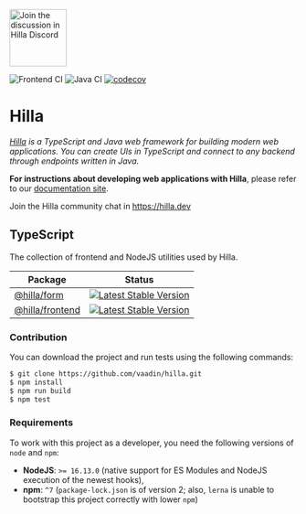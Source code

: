 <a target="_blank" href="https://hilla.dev"><img src="https://discord.com/assets/e4923594e694a21542a489471ecffa50.svg" width="100" alt="Join the discussion in Hilla Discord"></img></a>

![Frontend CI](https://github.com/vaadin/hilla/actions/workflows/ts.yml/badge.svg)
![Java CI](https://github.com/vaadin/hilla/actions/workflows/java.yml/badge.svg)
[![codecov](https://codecov.io/gh/vaadin/hilla/branch/main/graph/badge.svg?token=PQMTMS8ECC)](https://codecov.io/gh/vaadin/hilla)

Hilla
======
*[Hilla](https://hilla.dev) is a TypeScript and Java web framework for building modern web applications. You can create UIs in TypeScript and connect to any backend through endpoints written in Java.*

**For instructions about developing web applications with Hilla**, please refer to our [documentation site](https://vaadin.com/docs/latest/fusion/overview).

Join the Hilla community chat in https://hilla.dev

## TypeScript

The collection of frontend and NodeJS utilities used by Hilla.

| Package                 | Status |
|-------------------------|--------|
| [@hilla/form](./packages/ts/form) | [![Latest Stable Version](https://img.shields.io/npm/v/@hilla/form.svg)](https://www.npmjs.com/package/@hilla/form) |
| [@hilla/frontend](./packages/ts/hilla-frontend) | [![Latest Stable Version](https://img.shields.io/npm/v/@hilla/frontend.svg)](https://www.npmjs.com/package/@hilla/frontend) |

### Contribution

You can download the project and run tests using the following commands:
```bash
$ git clone https://github.com/vaadin/hilla.git
$ npm install
$ npm run build
$ npm test
```

### Requirements

To work with this project as a developer, you need the following versions of `node` and `npm`:

- **NodeJS**: `>= 16.13.0` (native support for ES Modules and NodeJS execution of the newest hooks),
- **npm**: `^7` (`package-lock.json` is of version 2; also, `lerna` is unable to bootstrap this project correctly with lower `npm`)
